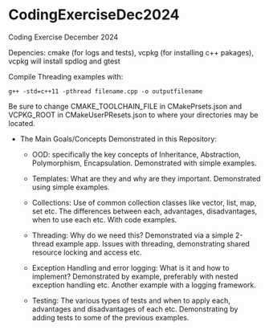 # CodingExerciseDec2024
Coding Exercise December 2024

Depencies:
cmake (for logs and tests), vcpkg (for installing c++ pakages), vcpkg will install spdlog and gtest

Compile Threading examples with:
```
g++ -std=c++11 -pthread filename.cpp -o outputfilename
```

Be sure to change CMAKE_TOOLCHAIN_FILE in CMakePrsets.json and VCPKG_ROOT in CMakeUserPResets.json to where your directories may be located.

- The Main Goals/Concepts Demonstrated in this Repository:

	- OOD: specifically the key concepts of Inheritance, Abstraction, Polymorphism, Encapsulation. Demonstrated with simple examples.
	    
	- Templates: What are they and why are they important. Demonstrated using simple examples.
	    
	- Collections: Use of common collection classes like vector, list, map, set etc. The differences between each, advantages, disadvantages, when to use each etc. With code examples.
	    
	- Threading: Why do we need this? Demonstrated via a simple 2-thread example app. Issues with threading, demonstrating shared resource locking and access etc.
	    
	- Exception Handling and error logging: What is it and how to implement? Demonstrated by example, preferably with nested exception handling etc. Another example with a logging framework.
	    
	- Testing: The various types of tests and when to apply each, advantages and disadvantages of each etc. Demonstrating by adding tests to some of the previous examples.